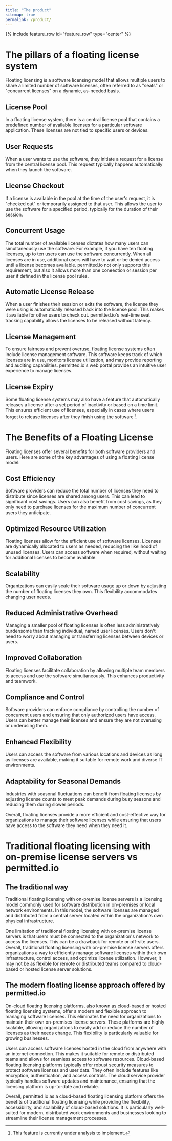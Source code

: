 ```yaml
---
title: "The product"
sitemap: true
permalink: /product/
---
```


{% include feature_row id="feature_row" type="center" %}

# The pillars of a floating license system

Floating licensing is a software licensing model that allows multiple users to share a limited number of software licenses, often referred to as "seats" or "concurrent licenses" on a dynamic, as-needed basis.

## License Pool

In a floating license system, there is a central license pool that contains a predefined number of available licenses for a particular software application. These licenses are not tied to specific users or devices.

## User Requests

When a user wants to use the software, they initiate a request for a license from the central license pool. This request typically happens automatically when they launch the software.

## License Checkout

If a license is available in the pool at the time of the user's request, it is "checked out" or temporarily assigned to that user. This allows the user to use the software for a specified period, typically for the duration of their session.

## Concurrent Usage

The total number of available licenses dictates how many users can simultaneously use the software. For example, if you have ten floating licenses, up to ten users can use the software concurrently. When all licenses are in use, additional users will have to wait or be denied access until a license becomes available. permitted.io not only supports this requirement, but also it allows more than one coneection or session per user if defined in the license pool rules.

## Automatic License Release

When a user finishes their session or exits the software, the license they were using is automatically released back into the license pool. This makes it available for other users to check out. permitted.io's real-time seat tracking capability allows the licenses to be released without latency.

## License Management

To ensure fairness and prevent overuse, floating license systems often include license management software. This software keeps track of which licenses are in use, monitors license utilization, and may provide reporting and auditing capabilities. permitted.io's web portal provides an intuitive user experience to manage licenses.

## License Expiry

Some floating license systems may also have a feature that automatically releases a license after a set period of inactivity or based on a time limit. This ensures efficient use of licenses, especially in cases where users forget to release licenses after they finish using the software [^1].

[^1]: This feature is currently under analysis to implement.

# The Benefits of a Floating License

Floating licenses offer several benefits for both software providers and users. Here are some of the key advantages of using a floating license model:

## Cost Efficiency

Software providers can reduce the total number of licenses they need to distribute since licenses are shared among users. This can lead to significant cost savings. Users can also benefit from cost savings, as they only need to purchase licenses for the maximum number of concurrent users they anticipate.

## Optimized Resource Utilization

Floating licenses allow for the efficient use of software licenses. Licenses are dynamically allocated to users as needed, reducing the likelihood of unused licenses. Users can access software when required, without waiting for additional licenses to become available.

## Scalability

Organizations can easily scale their software usage up or down by adjusting the number of floating licenses they own. This flexibility accommodates changing user needs.

## Reduced Administrative Overhead

Managing a smaller pool of floating licenses is often less administratively burdensome than tracking individual, named user licenses. Users don't need to worry about managing or transferring licenses between devices or users.

## Improved Collaboration

Floating licenses facilitate collaboration by allowing multiple team members to access and use the software simultaneously. This enhances productivity and teamwork.

## Compliance and Control

Software providers can enforce compliance by controlling the number of concurrent users and ensuring that only authorized users have access. Users can better manage their licenses and ensure they are not overusing or underusing them.

## Enhanced Flexibility

Users can access the software from various locations and devices as long as licenses are available, making it suitable for remote work and diverse IT environments.

## Adaptability for Seasonal Demands

Industries with seasonal fluctuations can benefit from floating licenses by adjusting license counts to meet peak demands during busy seasons and reducing them during slower periods. 

Overall, floating licenses provide a more efficient and cost-effective way for organizations to manage their software licenses while ensuring that users have access to the software they need when they need it.

# Traditional floating licensing with on-premise license servers vs permitted.io

## The traditional way

Traditional floating licensing with on-premise license servers is a licensing model commonly used for software distribution in on-premises or local network environments. In this model, the software licenses are managed and distributed from a central server located within the organization's own physical infrastructure. 

One limitation of traditional floating licensing with on-premise license servers is that users must be connected to the organization's network to access the licenses. This can be a drawback for remote or off-site users. Overall, traditional floating licensing with on-premise license servers offers organizations a way to efficiently manage software licenses within their own infrastructure, control access, and optimize license utilization. However, it may not be as flexible for remote or distributed teams compared to cloud-based or hosted license server solutions.

## The modern floating license approach offered by permitted.io

On-cloud floating licensing platforms, also known as cloud-based or hosted floating licensing systems, offer a modern and flexible approach to managing software licenses. This eliminates the need for organizations to maintain their own on-premises license servers. These platforms are highly scalable, allowing organizations to easily add or reduce the number of licenses as their needs change. This flexibility is particularly valuable for growing businesses. 

Users can access software licenses hosted in the cloud from anywhere with an internet connection. This makes it suitable for remote or distributed teams and allows for seamless access to software resources. Cloud-based floating licensing platforms typically offer robust security measures to protect software licenses and user data. They often include features like encryption, authentication, and access controls. The cloud service provider typically handles software updates and maintenance, ensuring that the licensing platform is up-to-date and reliable.

Overall, permitted.io as a cloud-based floating licensing platform offers the benefits of traditional floating licensing while providing the flexibility, accessibility, and scalability of cloud-based solutions. It is particularly well-suited for modern, distributed work environments and businesses looking to streamline their license management processes.